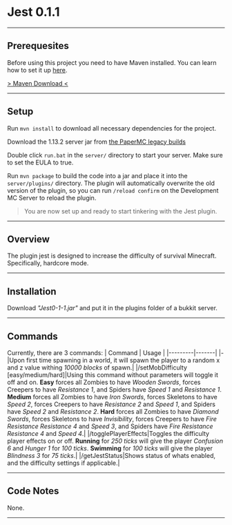 # Jest 0.1.1

---
## Prerequesites
Before using this project you need to have Maven installed. You can learn how to set it up [here](https://maven.apache.org/install.html).

[> Maven Download <](https://maven.apache.org/download.cgi)

---
## Setup
Run `mvn install` to download all necessary dependencies for the project.

Download the 1.13.2 server jar from [the PaperMC legacy builds](https://papermc.io/legacy)

Double click `run.bat` in the `server/` directory to start your server. Make sure to set the EULA to true.

Run `mvn package` to build the code into a jar and place it into the `server/plugins/` directory. The plugin will automatically overwrite the old version of the plugin, so you can run `/reload confirm` on the Development MC Server to reload the plugin.


> You are now set up and ready to start tinkering with the Jest plugin.

---
## Overview
The plugin jest is designed to increase the difficulty of survival Minecraft.
Specifically, hardcore mode.

---
## Installation
Download *"Jest0-1-1.jar"* and put it in the plugins folder of a bukkit server.

---
## Commands
Currently, there are 3 commands:
| Command | Usage |
|---------|-------|
|*-*|Upon first time spawning in a world, it will spawn the player to a random x and z value withing *10000 blocks* of spawn.|
|/setMobDifficulty [easy/medium/hard]|Using this command without parameters will toggle it off and on. **Easy** forces all Zombies to have *Wooden Swords*, forces Creepers to have *Resistance 1*, and Spiders have *Speed 1* and *Resistance 1*. **Medium** forces all Zombies to have *Iron Swords*, forces Skeletons to have *Speed 2*, forces Creepers to have *Resistance 2* and *Speed 1*, and Spiders have *Speed 2* and *Resistance 2*. **Hard** forces all Zombies to have *Diamond Swords*, forces Skeletons to have *Invisibility*, forces Creepers to have *Fire Resistance* *Resistance 4* and *Speed 3*, and Spiders have *Fire Resistance* *Resistance 4* and *Speed 4*.|
|/togglePlayerEffects|Toggles the difficulty player effects on or off. **Running** for *250 ticks* will give the player *Confusion 6* and *Hunger 1* for *100 ticks*. **Swimming** for *100 ticks* will give the player *Blindness 3* for *75 ticks*.|
|/getJestStatus|Shows status of whats enabled, and the difficulty settings if applicable.|

---
## Code Notes
None.

---

